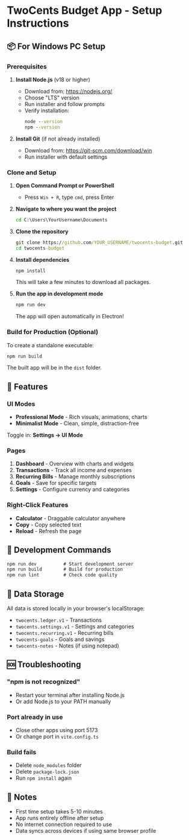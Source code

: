 # TwoCents Budget App - Setup Instructions

## 📦 For Windows PC Setup

### Prerequisites
1. **Install Node.js** (v18 or higher)
   - Download from: https://nodejs.org/
   - Choose "LTS" version
   - Run installer and follow prompts
   - Verify installation:
     ```cmd
     node --version
     npm --version
     ```

2. **Install Git** (if not already installed)
   - Download from: https://git-scm.com/download/win
   - Run installer with default settings

### Clone and Setup

1. **Open Command Prompt or PowerShell**
   - Press `Win + R`, type `cmd`, press Enter

2. **Navigate to where you want the project**
   ```cmd
   cd C:\Users\YourUsername\Documents
   ```

3. **Clone the repository**
   ```cmd
   git clone https://github.com/YOUR_USERNAME/twocents-budget.git
   cd twocents-budget
   ```

4. **Install dependencies**
   ```cmd
   npm install
   ```
   This will take a few minutes to download all packages.

5. **Run the app in development mode**
   ```cmd
   npm run dev
   ```
   The app will open automatically in Electron!

### Build for Production (Optional)

To create a standalone executable:
```cmd
npm run build
```

The built app will be in the `dist` folder.

## 🎨 Features

### UI Modes
- **Professional Mode** - Rich visuals, animations, charts
- **Minimalist Mode** - Clean, simple, distraction-free

Toggle in: **Settings → UI Mode**

### Pages
1. **Dashboard** - Overview with charts and widgets
2. **Transactions** - Track all income and expenses
3. **Recurring Bills** - Manage monthly subscriptions
4. **Goals** - Save for specific targets
5. **Settings** - Configure currency and categories

### Right-Click Features
- **Calculator** - Draggable calculator anywhere
- **Copy** - Copy selected text
- **Reload** - Refresh the page

## 🔧 Development Commands

```cmd
npm run dev          # Start development server
npm run build        # Build for production
npm run lint         # Check code quality
```

## 💾 Data Storage

All data is stored locally in your browser's localStorage:
- `twocents.ledger.v1` - Transactions
- `twocents.settings.v1` - Settings and categories
- `twocents.recurring.v1` - Recurring bills
- `twocents-goals` - Goals and savings
- `twocents-notes` - Notes (if using notepad)

## 🆘 Troubleshooting

### "npm is not recognized"
- Restart your terminal after installing Node.js
- Or add Node.js to your PATH manually

### Port already in use
- Close other apps using port 5173
- Or change port in `vite.config.ts`

### Build fails
- Delete `node_modules` folder
- Delete `package-lock.json`
- Run `npm install` again

## 📝 Notes

- First time setup takes 5-10 minutes
- App runs entirely offline after setup
- No internet connection required to use
- Data syncs across devices if using same browser profile
